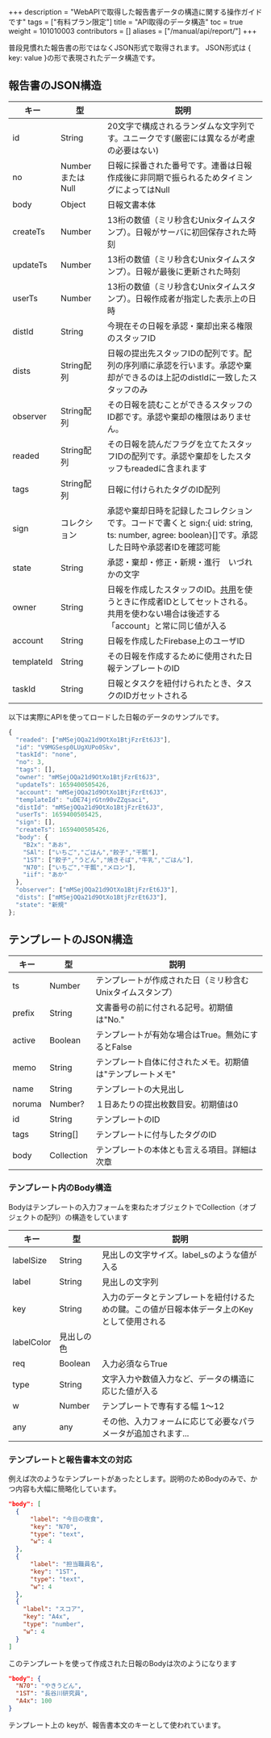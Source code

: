 +++
description = "WebAPIで取得した報告書データの構造に関する操作ガイドです"
tags = ["有料プラン限定"]
title = "API取得のデータ構造"
toc = true
weight = 101010003
contributors = []
aliases = ["/manual/api/report/"]
+++

普段見慣れた報告書の形ではなくJSON形式で取得されます。
JSON形式は { key: value }の形で表現されたデータ構造です。

## 報告書のJSON構造

|キー|型|説明|
|---|---|---|
|id|String|20文字で構成されるランダムな文字列です。ユニークです(厳密には異なるが考慮の必要はない)|
|no|NumberまたはNull|日報に採番された番号です。連番は日報作成後に非同期で振られるためタイミングによってはNull|
|body|Object|日報文書本体|
|createTs|Number|13桁の数値（ミリ秒含むUnixタイムスタンプ）。日報がサーバに初回保存された時刻|
|updateTs|Number|13桁の数値（ミリ秒含むUnixタイムスタンプ）。日報が最後に更新された時刻|
|userTs|Number|13桁の数値（ミリ秒含むUnixタイムスタンプ）。日報作成者が指定した表示上の日時|
|distId|String|今現在その日報を承認・棄却出来る権限のスタッフID|
|dists|String配列|日報の提出先スタッフIDの配列です。配列の序列順に承認を行います。承認や棄却ができるのは上記のdistIdに一致したスタッフのみ|
|observer|String配列|その日報を読むことができるスタッフのID郡です。承認や棄却の権限はありません。|
|readed|String配列|その日報を読んだフラグを立てたスタッフIDの配列です。承認や棄却をしたスタッフもreadedに含まれます|
|tags|String配列|日報に付けられたタグのID配列|
|sign|コレクション|承認や棄却日時を記録したコレクションです。コードで書くと sign:{ uid: string, ts: number, agree: boolean}[]です。承認した日時や承認者IDを確認可能|
|state|String|承認・棄却・修正・新規・進行　いづれかの文字|
|owner|String|日報を作成したスタッフのID。[共用](/docs/manual/initial-setting/advanced-setting/share/)を使うときに作成者IDとしてセットされる。共用を使わない場合は後述する「account」と常に同じ値が入る|
|account|String|日報を作成したFirebase上のユーザID|
|templateId|String|その日報を作成するために使用された日報テンプレートのID|
|taskId|String|日報とタスクを紐付けられたとき、タスクのIDガセットされる|

以下は実際にAPIを使ってロードした日報のデータのサンプルです。

```javascript
{
  "readed": ["mMSejOQa21d9OtXo1BtjFzrEt6J3"],
  "id": "V9MGSesp0LUgXUPo0Skv",
  "taskId": "none",
  "no": 3,
  "tags": [],
  "owner": "mMSejOQa21d9OtXo1BtjFzrEt6J3",
  "updateTs": 1659400505426,
  "account": "mMSejOQa21d9OtXo1BtjFzrEt6J3",
  "templateId": "uDE74jrGtn90vZZqsaci",
  "distId": "mMSejOQa21d9OtXo1BtjFzrEt6J3",
  "userTs": 1659400505425,
  "sign": [],
  "createTs": 1659400505426,
  "body": {
    "B2x": "あお",
    "SAl": ["いちご","ごはん","餃子","干瓢"],
    "1ST": ["餃子","うどん","焼きそば","牛乳","ごはん"],
    "N70": ["いちご","干瓢","メロン"],
    "iif": "あか"
  },
  "observer": ["mMSejOQa21d9OtXo1BtjFzrEt6J3"],
  "dists": ["mMSejOQa21d9OtXo1BtjFzrEt6J3"],
  "state": "新規"
};
```

## テンプレートのJSON構造

|キー|型|説明|
|---|---|---|
|ts|Number|テンプレートが作成された日（ミリ秒含むUnixタイムスタンプ）|
|prefix|String|文書番号の前に付される記号。初期値は"No."|
|active|Boolean|テンプレートが有効な場合はTrue。無効にするとFalse|
|memo|String|テンプレート自体に付されたメモ。初期値は"テンプレートメモ"|
|name|String|テンプレートの大見出し|
|noruma|Number?|１日あたりの提出枚数目安。初期値は0|
|id|String|テンプレートのID|
|tags|String[]|テンプレートに付与したタグのID|
|body|Collection|テンプレートの本体とも言える項目。詳細は次章|

### テンプレート内のBody構造

Bodyはテンプレートの入力フォームを束ねたオブジェクトでCollection（オブジェクトの配列）の構造をしています

|キー|型|説明|
|---|---|---|
|labelSize|String|見出しの文字サイズ。label_sのような値が入る|
|label|String|見出しの文字列|
|key|String|入力のデータとテンプレートを紐付けるための鍵。この値が日報本体データ上のKeyとして使用される|
|labelColor|見出しの色|
|req|Boolean|入力必須ならTrue|
|type|String|文字入力や数値入力など、データの構造に応じた値が入る|
|w|Number|テンプレートで専有する幅 1〜12|
|any|any|その他、入力フォームに応じて必要なパラメータが追加されます...|


### テンプレートと報告書本文の対応


例えば次のようなテンプレートがあったとします。説明のためBodyのみで、かつ内容も大幅に簡略化しています。

```json
"body": [
  {
      "label": "今日の夜食",
      "key": "N70",
      "type": "text",
      "w": 4
  },
  {
      "label": "担当職員名",
      "key": "1ST",
      "type": "text",
      "w": 4
  },
  {
    "label": "スコア",
    "key": "A4x",
    "type": "number",
    "w": 4
  }
]
```

このテンプレートを使って作成された日報のBodyは次のようになります

```json
"body": {
  "N70": "やきうどん",
  "1ST": "長谷川研究員",
  "A4x": 100
}
```

テンプレート上の keyが、報告書本文のキーとして使われています。
